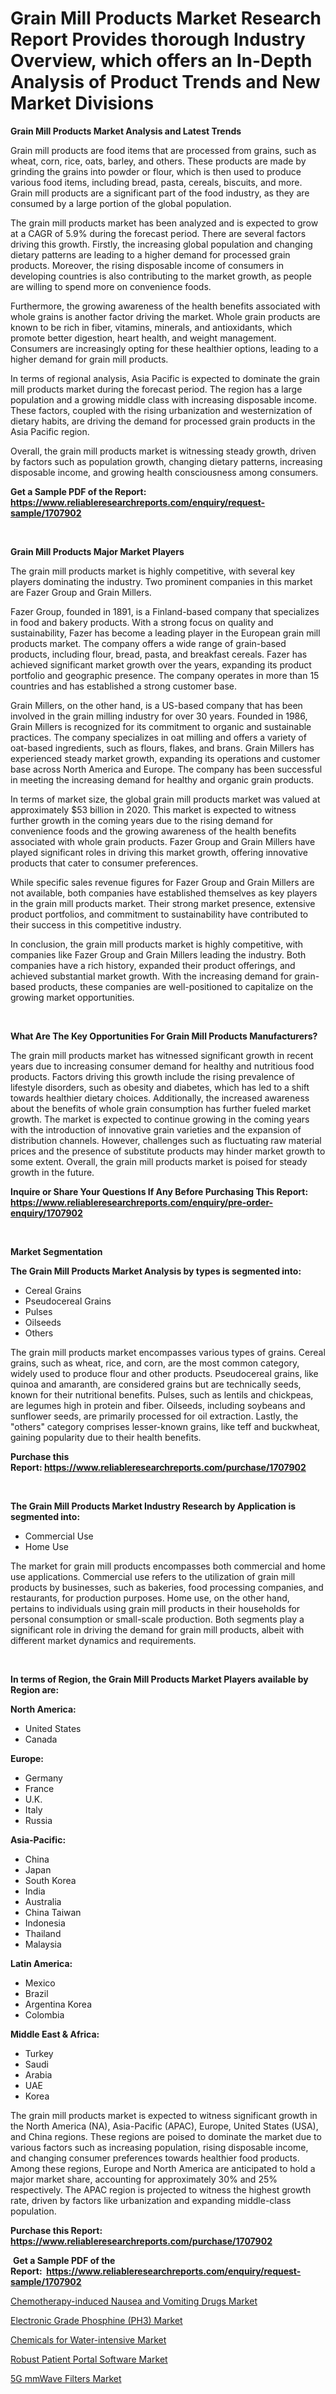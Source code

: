 <p><h1>Grain Mill Products Market Research Report Provides thorough Industry Overview, which offers an In-Depth Analysis of Product Trends and New Market Divisions</h1></p><p><strong>Grain Mill Products Market Analysis and Latest Trends</strong></p>
<p><p>Grain mill products are food items that are processed from grains, such as wheat, corn, rice, oats, barley, and others. These products are made by grinding the grains into powder or flour, which is then used to produce various food items, including bread, pasta, cereals, biscuits, and more. Grain mill products are a significant part of the food industry, as they are consumed by a large portion of the global population.</p><p>The grain mill products market has been analyzed and is expected to grow at a CAGR of 5.9% during the forecast period. There are several factors driving this growth. Firstly, the increasing global population and changing dietary patterns are leading to a higher demand for processed grain products. Moreover, the rising disposable income of consumers in developing countries is also contributing to the market growth, as people are willing to spend more on convenience foods.</p><p>Furthermore, the growing awareness of the health benefits associated with whole grains is another factor driving the market. Whole grain products are known to be rich in fiber, vitamins, minerals, and antioxidants, which promote better digestion, heart health, and weight management. Consumers are increasingly opting for these healthier options, leading to a higher demand for grain mill products.</p><p>In terms of regional analysis, Asia Pacific is expected to dominate the grain mill products market during the forecast period. The region has a large population and a growing middle class with increasing disposable income. These factors, coupled with the rising urbanization and westernization of dietary habits, are driving the demand for processed grain products in the Asia Pacific region.</p><p>Overall, the grain mill products market is witnessing steady growth, driven by factors such as population growth, changing dietary patterns, increasing disposable income, and growing health consciousness among consumers.</p></p>
<p><strong>Get a Sample PDF of the Report:&nbsp; <a href="https://www.reliableresearchreports.com/enquiry/request-sample/1707902">https://www.reliableresearchreports.com/enquiry/request-sample/1707902</a></strong></p>
<p>&nbsp;</p>
<p><strong>Grain Mill Products Major Market Players</strong></p>
<p><p>The grain mill products market is highly competitive, with several key players dominating the industry. Two prominent companies in this market are Fazer Group and Grain Millers.</p><p>Fazer Group, founded in 1891, is a Finland-based company that specializes in food and bakery products. With a strong focus on quality and sustainability, Fazer has become a leading player in the European grain mill products market. The company offers a wide range of grain-based products, including flour, bread, pasta, and breakfast cereals. Fazer has achieved significant market growth over the years, expanding its product portfolio and geographic presence. The company operates in more than 15 countries and has established a strong customer base.</p><p>Grain Millers, on the other hand, is a US-based company that has been involved in the grain milling industry for over 30 years. Founded in 1986, Grain Millers is recognized for its commitment to organic and sustainable practices. The company specializes in oat milling and offers a variety of oat-based ingredients, such as flours, flakes, and brans. Grain Millers has experienced steady market growth, expanding its operations and customer base across North America and Europe. The company has been successful in meeting the increasing demand for healthy and organic grain products.</p><p>In terms of market size, the global grain mill products market was valued at approximately $53 billion in 2020. This market is expected to witness further growth in the coming years due to the rising demand for convenience foods and the growing awareness of the health benefits associated with whole grain products. Fazer Group and Grain Millers have played significant roles in driving this market growth, offering innovative products that cater to consumer preferences.</p><p>While specific sales revenue figures for Fazer Group and Grain Millers are not available, both companies have established themselves as key players in the grain mill products market. Their strong market presence, extensive product portfolios, and commitment to sustainability have contributed to their success in this competitive industry.</p><p>In conclusion, the grain mill products market is highly competitive, with companies like Fazer Group and Grain Millers leading the industry. Both companies have a rich history, expanded their product offerings, and achieved substantial market growth. With the increasing demand for grain-based products, these companies are well-positioned to capitalize on the growing market opportunities.</p></p>
<p>&nbsp;</p>
<p><strong>What Are The Key Opportunities For Grain Mill Products Manufacturers?</strong></p>
<p><p>The grain mill products market has witnessed significant growth in recent years due to increasing consumer demand for healthy and nutritious food products. Factors driving this growth include the rising prevalence of lifestyle disorders, such as obesity and diabetes, which has led to a shift towards healthier dietary choices. Additionally, the increased awareness about the benefits of whole grain consumption has further fueled market growth. The market is expected to continue growing in the coming years with the introduction of innovative grain varieties and the expansion of distribution channels. However, challenges such as fluctuating raw material prices and the presence of substitute products may hinder market growth to some extent. Overall, the grain mill products market is poised for steady growth in the future.</p></p>
<p><strong>Inquire or Share Your Questions If Any Before Purchasing This Report: <a href="https://www.reliableresearchreports.com/enquiry/pre-order-enquiry/1707902">https://www.reliableresearchreports.com/enquiry/pre-order-enquiry/1707902</a></strong></p>
<p>&nbsp;</p>
<p><strong>Market Segmentation</strong></p>
<p><strong>The Grain Mill Products Market Analysis by types is segmented into:</strong></p>
<p><ul><li>Cereal Grains</li><li>Pseudocereal Grains</li><li>Pulses</li><li>Oilseeds</li><li>Others</li></ul></p>
<p><p>The grain mill products market encompasses various types of grains. Cereal grains, such as wheat, rice, and corn, are the most common category, widely used to produce flour and other products. Pseudocereal grains, like quinoa and amaranth, are considered grains but are technically seeds, known for their nutritional benefits. Pulses, such as lentils and chickpeas, are legumes high in protein and fiber. Oilseeds, including soybeans and sunflower seeds, are primarily processed for oil extraction. Lastly, the "others" category comprises lesser-known grains, like teff and buckwheat, gaining popularity due to their health benefits.</p></p>
<p><strong>Purchase this Report:&nbsp;<a href="https://www.reliableresearchreports.com/purchase/1707902">https://www.reliableresearchreports.com/purchase/1707902</a></strong></p>
<p>&nbsp;</p>
<p><strong>The Grain Mill Products Market Industry Research by Application is segmented into:</strong></p>
<p><ul><li>Commercial Use</li><li>Home Use</li></ul></p>
<p><p>The market for grain mill products encompasses both commercial and home use applications. Commercial use refers to the utilization of grain mill products by businesses, such as bakeries, food processing companies, and restaurants, for production purposes. Home use, on the other hand, pertains to individuals using grain mill products in their households for personal consumption or small-scale production. Both segments play a significant role in driving the demand for grain mill products, albeit with different market dynamics and requirements.</p></p>
<p>&nbsp;</p>
<p><strong>In terms of Region, the Grain Mill Products Market Players available by Region are:</strong></p>
<p>
    <p> <strong> North America: </strong>
        <ul>
            <li>United States</li>
            <li>Canada</li>
        </ul>
        </p> 
    <p> <strong> Europe: </strong>
        <ul>
            <li>Germany</li>
            <li>France</li>
            <li>U.K.</li>
            <li>Italy</li>
            <li>Russia</li>
        </ul>
        </p> 
    <p> <strong> Asia-Pacific: </strong>
        <ul>
            <li>China</li>
            <li>Japan</li>
            <li>South Korea</li>
            <li>India</li>
            <li>Australia</li>
            <li>China Taiwan</li>
            <li>Indonesia</li>
            <li>Thailand</li>
            <li>Malaysia</li>
        </ul>
        </p> 
    <p> <strong> Latin America: </strong>
        <ul>
            <li>Mexico</li>
            <li>Brazil</li>
            <li>Argentina Korea</li>
            <li>Colombia</li>
        </ul>
        </p> 
    <p> <strong> Middle East & Africa: </strong>
        <ul>
            <li>Turkey</li>
            <li>Saudi</li>
            <li>Arabia</li>
            <li>UAE</li>
            <li>Korea</li>
        </ul>
    </p>
    </p>
<p><p>The grain mill products market is expected to witness significant growth in the North America (NA), Asia-Pacific (APAC), Europe, United States (USA), and China regions. These regions are poised to dominate the market due to various factors such as increasing population, rising disposable income, and changing consumer preferences towards healthier food products. Among these regions, Europe and North America are anticipated to hold a major market share, accounting for approximately 30% and 25% respectively. The APAC region is projected to witness the highest growth rate, driven by factors like urbanization and expanding middle-class population.</p></p>
<p><strong>Purchase this Report: <a href="https://www.reliableresearchreports.com/purchase/1707902">https://www.reliableresearchreports.com/purchase/1707902</a></strong></p>
<p>&nbsp;<strong>Get a Sample PDF of the Report:&nbsp;&nbsp;<a href="https://www.reliableresearchreports.com/enquiry/request-sample/1707902">https://www.reliableresearchreports.com/enquiry/request-sample/1707902</a></strong></p>
<p><strong></strong></p>
<p><p><a href="https://medium.com/@jamesday5g/chemotherapy-induced-nausea-and-vomiting-drugs-market-size-reveals-the-best-marketing-channels-in-bfa8afd55caf">Chemotherapy-induced Nausea and Vomiting Drugs Market</a></p><p><a href="https://www.linkedin.com/pulse/electronic-grade-phosphine-ph3-market-size-growth-forecast/">Electronic Grade Phosphine (PH3) Market</a></p><p><a href="https://medium.com/@raymondgray765/chemicals-for-water-intensive-market-size-reveals-the-best-marketing-channels-in-global-industry-d1894cfd3e3b">Chemicals for Water-intensive Market</a></p><p><a href="https://www.linkedin.com/pulse/decoding-robust-patient-portal-software-market-deep-dive-latest/">Robust Patient Portal Software Market</a></p><p><a href="https://www.linkedin.com/pulse/5g-mmwave-filters-market-research-report-unlocks-analysis/">5G mmWave Filters Market</a></p></p>
